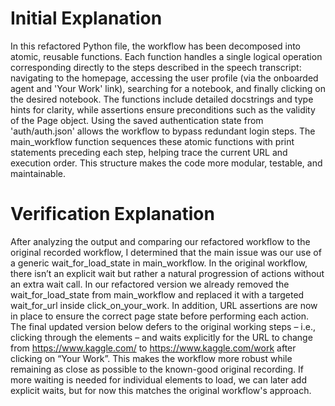 # Initial Explanation
In this refactored Python file, the workflow has been decomposed into atomic, reusable functions. Each function handles a single logical operation corresponding directly to the steps described in the speech transcript: navigating to the homepage, accessing the user profile (via the onboarded agent and 'Your Work' link), searching for a notebook, and finally clicking on the desired notebook. The functions include detailed docstrings and type hints for clarity, while assertions ensure preconditions such as the validity of the Page object. Using the saved authentication state from 'auth/auth.json' allows the workflow to bypass redundant login steps. The main_workflow function sequences these atomic functions with print statements preceding each step, helping trace the current URL and execution order. This structure makes the code more modular, testable, and maintainable.

# Verification Explanation
After analyzing the output and comparing our refactored workflow to the original recorded workflow, I determined that the main issue was our use of a generic wait_for_load_state in main_workflow. In the original workflow, there isn’t an explicit wait but rather a natural progression of actions without an extra wait call. In our refactored version we already removed the wait_for_load_state from main_workflow and replaced it with a targeted wait_for_url inside click_on_your_work. In addition, URL assertions are now in place to ensure the correct page state before performing each action. The final updated version below defers to the original working steps – i.e., clicking through the elements – and waits explicitly for the URL to change from https://www.kaggle.com/ to https://www.kaggle.com/work after clicking on “Your Work”. This makes the workflow more robust while remaining as close as possible to the known-good original recording. If more waiting is needed for individual elements to load, we can later add explicit waits, but for now this matches the original workflow's approach.